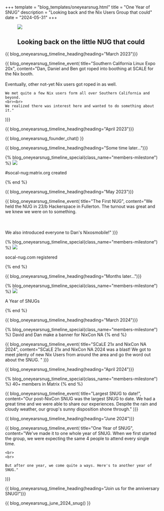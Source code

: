 +++
template = "blog_templates/oneyearsnug.html"
title = "One Year of SNUG"
description = "Looking back and the Nix Users Group that could"
date = "2024-05-31"
+++

<figure class="snug-oneyear-banner">
<img src="/blog/one-year-snug/banner.png">

<h2 class="title font-preston-one">Looking back on the little NUG that could</h2>
</figure>

<div class="timeline">
<div class="timeline-content content">

{{ blog_oneyearsnug_timeline_heading(heading="March 2023")}}

{{ blog_oneyearsnug_timeline_event(
    title="Southern California Linux Expo 20x", 
    content="Dan, Daniel and Ben got roped into boothing at SCALE for the Nix booth. <br><br> 
    Eventually, other not-yet Nix users got roped in as well.

    We met quite a few Nix users form all over Southern California and beyond.
    <br><br>
    We realized there was interest here and wanted to do something about it."
)}}

{{ blog_oneyearsnug_timeline_heading(heading="April 2023")}}

{{ blog_oneyearsnug_founder_chat() }}

{{ blog_oneyearsnug_timeline_heading(heading="Some time later...")}}

{% blog_oneyearsnug_timeline_special(class_name="members-milestone") %}
    <img src="/blog/one-year-snug/computer_message_app.png">
    <p>#socal-nug:matrix.org created</p>
{% end %}


{{ blog_oneyearsnug_timeline_heading(heading="May 2023")}}

{{ blog_oneyearsnug_timeline_event(
    title="The First NUG", 
    content="We held the NUG in 23/b Hackerspace in Fullerton. The turnout was great and we 
    knew we were on to something. 
    <br>   
    <br>   
    We also introduced everyone to Dan's Nixosmobile!"
)}}

{% blog_oneyearsnug_timeline_special(class_name="members-milestone") %}
<img src="/blog/one-year-snug/internet.jpg">

<p>socal-nug.com registered</p>
{% end %}

{{ blog_oneyearsnug_timeline_heading(heading="Months later...")}}

{% blog_oneyearsnug_timeline_special(class_name="members-milestone") %}
<img src="/blog/one-year-snug/snug-memories.jpg">
<p>A Year of SNUGs</p>
{% end %}

{{ blog_oneyearsnug_timeline_heading(heading="March 2024")}}

{% blog_oneyearsnug_timeline_special(class_name="members-milestone") %}
David and Dan make a banner for NixCon NA
{% end %}

{{ blog_oneyearsnug_timeline_event(
    title="SCaLE 21x and NixCon NA 2024", 
    content="SCaLE 21x and NixCon NA 2024 was a blast! We got to meet plenty of new 
    Nix Users from around the area and go the word out about the SNUG.
    "
)}}

{{ blog_oneyearsnug_timeline_heading(heading="April 2024")}}

{% blog_oneyearsnug_timeline_special(class_name="members-milestone") %}
    <span class="count">40+</span>
    <span class="word">members in Matrix</span>
{% end %}

{{ blog_oneyearsnug_timeline_event(
    title="Largest SNUG to date!", 
    content="Our post-NixCon SNUG was the largest SNUG to date. We had a great time and we were able to share our experiences. Despite the rain and cloudy weather, our group's sunny disposition shone through."
)}}

{{ blog_oneyearsnug_timeline_heading(heading="June 2024")}}

{{ blog_oneyearsnug_timeline_event(
    title="One Year of SNUG", 
    content="We've made it to one whole year of SNUG. When we first started the group, 
    we were expecting the same 4 people to attend every single time.

    <br>
    <br>
    
    But after one year, we come quite a ways. Here's to another year of SNUG."
)}}

{{ blog_oneyearsnug_timeline_heading(heading="Join us for the anniversary SNUG!")}}

{{ blog_oneyearsnug_june_2024_snug() }}
</div>
</div>